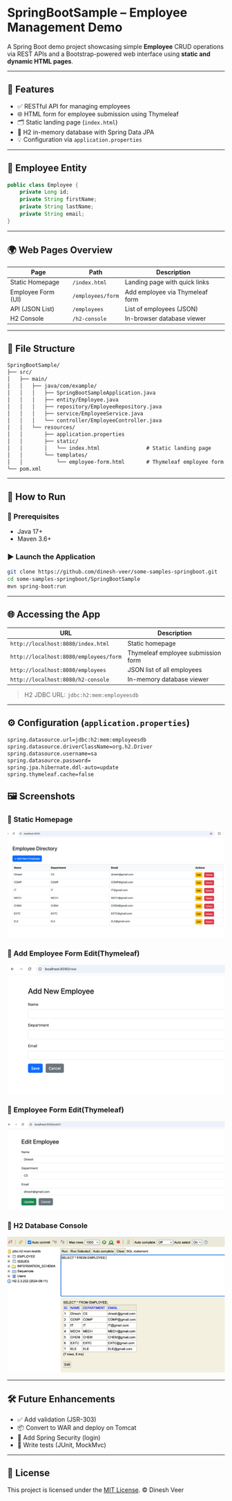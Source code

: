 # SpringBootSample – Employee Management Demo

A Spring Boot demo project showcasing simple **Employee** CRUD operations via REST APIs and a Bootstrap-powered web interface using **static and dynamic HTML pages**.

---

## 🧩 Features

- ✅ RESTful API for managing employees
- 🌐 HTML form for employee submission using Thymeleaf
- 🗂 Static landing page (`index.html`)
- 🧠 H2 in-memory database with Spring Data JPA
- 💡 Configuration via `application.properties`

---

## 👥 Employee Entity

```java
public class Employee {
    private Long id;
    private String firstName;
    private String lastName;
    private String email;
}
````

---

## 🌍 Web Pages Overview

| Page               | Path              | Description                     |
| ------------------ | ----------------- | ------------------------------- |
| Static Homepage    | `/index.html`     | Landing page with quick links   |
| Employee Form (UI) | `/employees/form` | Add employee via Thymeleaf form |
| API (JSON List)    | `/employees`      | List of employees (JSON)        |
| H2 Console         | `/h2-console`     | In-browser database viewer      |

---

## 📁 File Structure

```
SpringBootSample/
├── src/
│   ├── main/
│   │   ├── java/com/example/
│   │   │   ├── SpringBootSampleApplication.java
│   │   │   ├── entity/Employee.java
│   │   │   ├── repository/EmployeeRepository.java
│   │   │   ├── service/EmployeeService.java
│   │   │   └── controller/EmployeeController.java
│   │   └── resources/
│   │       ├── application.properties
│   │       ├── static/
│   │       │   └── index.html               # Static landing page
│   │       └── templates/
│   │           └── employee-form.html       # Thymeleaf employee form
└── pom.xml
```

---

## 🚀 How to Run

### 🧰 Prerequisites

* Java 17+
* Maven 3.6+

### ▶️ Launch the Application

```bash
git clone https://github.com/dinesh-veer/some-samples-springboot.git
cd some-samples-springboot/SpringBootSample
mvn spring-boot:run
```

---

## 🌐 Accessing the App

| URL                                    | Description                        |
| -------------------------------------- | ---------------------------------- |
| `http://localhost:8080/index.html`     | Static homepage                    |
| `http://localhost:8080/employees/form` | Thymeleaf employee submission form |
| `http://localhost:8080/employees`      | JSON list of all employees         |
| `http://localhost:8080/h2-console`     | In-memory database viewer          |

> H2 JDBC URL: `jdbc:h2:mem:employeesdb`

---

## ⚙️ Configuration (`application.properties`)

```properties
spring.datasource.url=jdbc:h2:mem:employeesdb
spring.datasource.driverClassName=org.h2.Driver
spring.datasource.username=sa
spring.datasource.password=
spring.jpa.hibernate.ddl-auto=update
spring.thymeleaf.cache=false
```
## 🖼️ Screenshots

### 🔹 Static Homepage

![Homepage](docs/screenshots/index.png)

### 🔹 Add Employee Form Edit(Thymeleaf)

![Employee Form](docs/screenshots/add-employee.png)


### 🔹 Employee Form Edit(Thymeleaf)

![Employee Form](docs/screenshots/employee-form.png)

### 🔹 H2 Database Console

![H2 Console](docs/screenshots/h2-console.png)


---

## 🛠 Future Enhancements

* ✅ Add validation (JSR-303)
* 📦 Convert to WAR and deploy on Tomcat
* 🔐 Add Spring Security (login)
* 🧪 Write tests (JUnit, MockMvc)

---

## 📄 License

This project is licensed under the [MIT License](../LICENSE).
© Dinesh Veer
